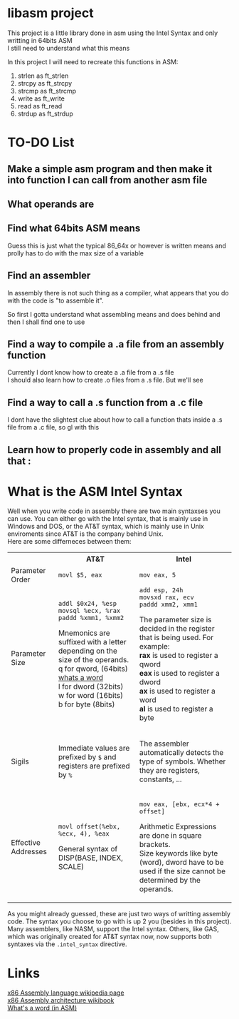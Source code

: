 # libasm project

This project is a little library done in asm using the Intel Syntax and only writting in 64bits ASM </br>
I still need to understand what this means</br>

In this project I will need to recreate this functions in ASM: </br>

1. strlen as ft_strlen </br>
2. strcpy as ft_strcpy </br>
3. strcmp as ft_strcmp </br>
4. write as ft_write </br>
5. read as ft_read </br>
6. strdup as ft_strdup </br>

# TO-DO List

## Make a simple asm program and then make it into function I can call from another asm file

## What operands are

## Find what 64bits ASM means

Guess this is just what the typical 86_64x or however is written means and prolly has to do with the max size of a variable

## Find an assembler

In assembly there is not such thing as a compiler, what appears that you do with the code is "to assemble it". </br>

So first I gotta understand what assembling means and does behind and then I shall find one to use </br>

## Find a way to compile a .a file from an assembly function

Currently I dont know how to create a .a file from a .s file</br>
I should also learn how to create .o files from a .s file. But we'll see</br>

## Find a way to call a .s function from a .c file

I dont have the slightest clue about how to call a function thats inside a .s file from a .c file, so gl with this

## Learn how to properly code in assembly and all that :


# What is the ASM Intel Syntax

Well when you write code in assembly there are two main syntaxses you can use. You can either go with the Intel syntax, that is mainly use in Windows and DOS, or the AT&T syntax, which is mainly use in Unix enviroments since AT&T is the company behind Unix.</br>
Here are some differneces between them:

<table>
<tr>
<th></th>
<th> AT&T </th>
<th> Intel </th>
</tr>
<tr>
<td> Parameter Order </td>
<td> <code>movl $5, eax</code> </td>
<td> <code>mov eax, 5</code> </td>
</tr>
<tr>
<td> Parameter Size </td>
<td> 
<code><div>addl $0x24, %esp 
movsql %ecx, %rax 
paddd %xmm1, %xmm2 </div></code>
<p>
Mnemonics are suffixed with a letter depending on the size of the operands.</br> 
q for qword, (64bits) <a href="https://www.hows.tech/2024/02/dword-vs-qword-what-is-difference.html#"> whats a word </a></br>
l for dword (32bits)</br>
w for word (16bits)</br>
b for byte (8bits)</br>
</p>
</td>
<td> 
<code>add esp, 24h
movsxd rax, ecv
paddd xmm2, xmm1</code>
<p>
The parameter size is decided in the register that is being used. For example:</br>
<b>rax</b> is used to register a qword </br>
<b>eax</b> is used to register a dword </br>
<b>ax</b> is used to register a word </br>
<b>al</b> is used to register a byte </br>
<a href="https://en.wikibooks.org/wiki/X86_Assembly/X86_Architecture"> </a>
</p>
</td>
</tr>
<tr>
<td>Sigils</td>
<td>
<p>
Immediate values are prefixed by <code>$</code> and registers are prefixed by <code>%</code>
</p>
</td>
<td>
<p>
The assembler automatically detects the type of symbols. Whether they are registers, constants, ...
</p>
</td>
</tr>
<tr>
<td>
Effective Addresses
</td>
<td>
<code>
movl offset(%ebx, %ecx, 4), %eax
</code>
<p>
General syntax of DISP(BASE, INDEX, SCALE)
</p>
</td>
<td>
<code>
mov eax, [ebx, ecx*4 + offset]
</code>
<p>
Arithmetic Expressions are done in square brackets.</br>
Size keywords like byte (word), dword have to be used if the size cannot be determined by the operands.</br>
</p>
</td>
</tr>
</table>

As you might already guessed, these are just two ways of writting assembly code. The syntax you choose to go with is up 2 you (besides in this project). </br>
Many assemblers, like NASM, support the Intel syntax. Others, like GAS, which was originally created for AT&T syntax now, now supports both syntaxes via the <code>.intel_syntax</code> directive.

# Links

[x86 Assembly language wikipedia page](https://en.wikipedia.org/wiki/X86_assembly_language)</br>
[x86 Assembly architecture wikibook](https://en.wikibooks.org/wiki/X86_Assembly/X86_Architecture)</br>
[What's a word (in ASM)](https://www.hows.tech/2024/02/dword-vs-qword-what-is-difference.html#)</br>

